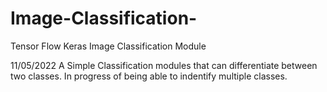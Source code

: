 # Image-Classification-
Tensor Flow Keras Image Classification Module 


11/05/2022
A Simple Classification modules that can differentiate between two classes. In progress of being able to indentify multiple classes.
